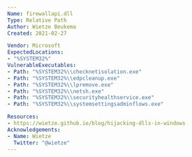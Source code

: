```yaml
---
Name: firewallapi.dll
Type: Relative Path
Author: Wietze Beukema
Created: 2021-02-27

Vendor: Microsoft
ExpectedLocations:
- "%SYSTEM32%"
VulnerableExecutables:
- Path: "%SYSTEM32%\\checknetisolation.exe"
- Path: "%SYSTEM32%\\edpcleanup.exe"
- Path: "%SYSTEM32%\\lpremove.exe"
- Path: "%SYSTEM32%\\netsh.exe"
- Path: "%SYSTEM32%\\securityhealthservice.exe"
- Path: "%SYSTEM32%\\systemsettingsadminflows.exe"

Resources:
- https://wietze.github.io/blog/hijacking-dlls-in-windows
Acknowledgements:
- Name: Wietze
  Twitter: "@wietze"
---
```


